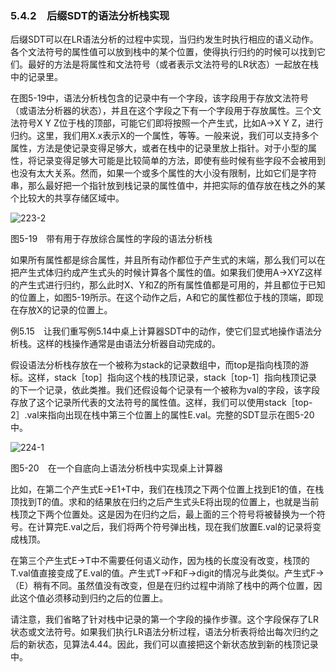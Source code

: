 ### 5.4.2　后缀SDT的语法分析栈实现

后缀SDT可以在LR语法分析的过程中实现，当归约发生时执行相应的语义动作。各个文法符号的属性值可以放到栈中的某个位置，使得执行归约的时候可以找到它们。最好的方法是将属性和文法符号（或者表示文法符号的LR状态）一起放在栈中的记录里。

在图5-19中，语法分析栈包含的记录中有一个字段，该字段用于存放文法符号（或语法分析器的状态），并且在这个字段之下有一个字段用于存放属性。三个文法符号X Y Z位于栈的顶部，可能它们即将按照一个产生式，比如A→X Y Z，进行归约。这里，我们用X.x表示X的一个属性，等等。一般来说，我们可以支持多个属性，方法是使记录变得足够大，或者在栈中的记录里放上指针。对于小型的属性，将记录变得足够大可能是比较简单的方法，即使有些时候有些字段不会被用到也没有太大关系。然而，如果一个或多个属性的大小没有限制，比如它们是字符串，那么最好把一个指针放到栈记录的属性值中，并把实际的值存放在栈之外的某个比较大的共享存储区域中。

![223-2](../Images/image04335.jpeg)

图5-19　带有用于存放综合属性的字段的语法分析栈

如果所有属性都是综合属性，并且所有动作都位于产生式的末端，那么我们可以在把产生式体归约成产生式头的时候计算各个属性的值。如果我们使用A→XYZ这样的产生式进行归约，那么此时X、Y和Z的所有属性值都是可用的，并且都位于已知的位置上，如图5-19所示。在这个动作之后，A和它的属性都位于栈的顶端，即现在存放X的记录的位置上。

例5.15　让我们重写例5.14中桌上计算器SDT中的动作，使它们显式地操作语法分析栈。这样的栈操作通常是由语法分析器自动完成的。

假设语法分析栈存放在一个被称为stack的记录数组中，而top是指向栈顶的游标。这样，stack［top］指向这个栈的栈顶记录，stack［top-1］指向栈顶记录的下一个记录，依此类推。我们还假设每个记录有一个被称为val的字段，该字段存放了这个记录所代表的文法符号的属性值。这样，我们可以使用stack［top-2］.val来指向出现在栈中第三个位置上的属性E.val。完整的SDT显示在图5-20中。

![224-1](../Images/image04336.jpeg)

图5-20　在一个自底向上语法分析栈中实现桌上计算器

比如，在第二个产生式E→E1+T中，我们在栈顶之下两个位置上找到E1的值，在栈顶找到T的值。求和的结果放在归约之后产生式头E将出现的位置上，也就是当前栈顶之下两个位置处。这是因为在归约之后，最上面的三个符号将被替换为一个符号。在计算完E.val之后，我们将两个符号弹出栈，现在我们放置E.val的记录将变成栈顶。

在第三个产生式E→T中不需要任何语义动作，因为栈的长度没有改变，栈顶的T.val值直接变成了E.val的值。产生式T→F和F→digit的情况与此类似。产生式F→（E）稍有不同。虽然值没有改变，但是在归约过程中消除了栈中的两个位置，因此这个值必须移动到归约之后的位置上。

请注意，我们省略了针对栈中记录的第一个字段的操作步骤。这个字段保存了LR状态或文法符号。如果我们执行LR语法分析过程，语法分析表将给出每次归约之后的新状态，见算法4.44。因此，我们可以直接把这个新状态放到新的栈顶记录中。